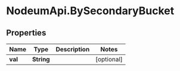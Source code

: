 # NodeumApi.BySecondaryBucket

## Properties

Name | Type | Description | Notes
------------ | ------------- | ------------- | -------------
**val** | **String** |  | [optional] 


